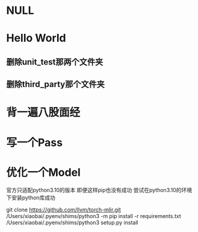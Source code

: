 # NULL

# Hello World

## 删除unit_test那两个文件夹

## 删除third_party那个文件夹

# 背一遍八股面经

# 写一个Pass

# 优化一个Model

官方只适配python3.10的版本 即便这样pip也没有成功 尝试在python3.10的环境下安装python库成功

   git clone https://github.com/llvm/torch-mlir.git
   /Users/xiaobai/.pyenv/shims/python3 -m pip install -r requirements.txt
   /Users/xiaobai/.pyenv/shims/python3 setup.py install




